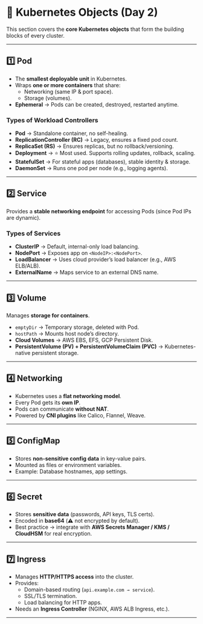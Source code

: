 # 📘 Kubernetes Objects (Day 2)

This section covers the **core Kubernetes objects** that form the building blocks of every cluster.

---

## 1️⃣ Pod
- The **smallest deployable unit** in Kubernetes.  
- Wraps **one or more containers** that share:
  - Networking (same IP & port space).  
  - Storage (volumes).  
- **Ephemeral** → Pods can be created, destroyed, restarted anytime.

### Types of Workload Controllers
- **Pod** → Standalone container, no self-healing.  
- **ReplicationController (RC)** → Legacy, ensures a fixed pod count.  
- **ReplicaSet (RS)** → Ensures replicas, but no rollback/versioning.  
- **Deployment** → ⭐ Most used. Supports rolling updates, rollback, scaling.  
- **StatefulSet** → For stateful apps (databases), stable identity & storage.  
- **DaemonSet** → Runs one pod per node (e.g., logging agents).  

---

## 2️⃣ Service
Provides a **stable networking endpoint** for accessing Pods (since Pod IPs are dynamic).

### Types of Services
- **ClusterIP** → Default, internal-only load balancing.  
- **NodePort** → Exposes app on `<NodeIP>:<NodePort>`.  
- **LoadBalancer** → Uses cloud provider’s load balancer (e.g., AWS ELB/ALB).  
- **ExternalName** → Maps service to an external DNS name.  

---

## 3️⃣ Volume
Manages **storage for containers**.  
- `emptyDir` → Temporary storage, deleted with Pod.  
- `hostPath` → Mounts host node’s directory.  
- **Cloud Volumes** → AWS EBS, EFS, GCP Persistent Disk.  
- **PersistentVolume (PV) + PersistentVolumeClaim (PVC)** → Kubernetes-native persistent storage.  

---

## 4️⃣ Networking
- Kubernetes uses a **flat networking model**.  
- Every Pod gets its **own IP**.  
- Pods can communicate **without NAT**.  
- Powered by **CNI plugins** like Calico, Flannel, Weave.  

---

## 5️⃣ ConfigMap
- Stores **non-sensitive config data** in key-value pairs.  
- Mounted as files or environment variables.  
- Example: Database hostnames, app settings.  

---

## 6️⃣ Secret
- Stores **sensitive data** (passwords, API keys, TLS certs).  
- Encoded in **base64** (⚠️ not encrypted by default).  
- Best practice → integrate with **AWS Secrets Manager / KMS / CloudHSM** for real encryption.  

---

## 7️⃣ Ingress
- Manages **HTTP/HTTPS access** into the cluster.  
- Provides:
  - Domain-based routing (`api.example.com → service`).  
  - SSL/TLS termination.  
  - Load balancing for HTTP apps.  
- Needs an **Ingress Controller** (NGINX, AWS ALB Ingress, etc.).  

---
